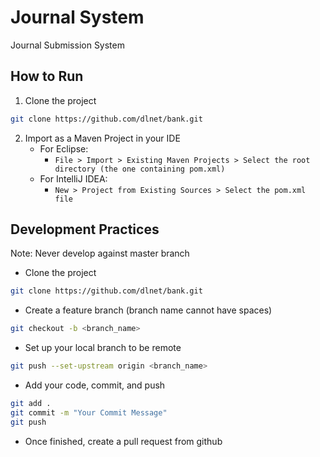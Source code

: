 # Journal System

Journal Submission System

## How to Run
1. Clone the project
```bash
git clone https://github.com/dlnet/bank.git
```
2. Import as a Maven Project in your IDE
    - For Eclipse:
       - `File > Import > Existing Maven Projects > Select the root directory (the one containing pom.xml)`
    - For IntelliJ IDEA:
       - `New > Project from Existing Sources > Select the pom.xml file`	 

## Development Practices
Note: Never develop against master branch
+ Clone the project
```bash
git clone https://github.com/dlnet/bank.git
```
+ Create a feature branch (branch name cannot have spaces)
```bash
git checkout -b <branch_name>
```
+ Set up your local branch to be remote
```bash
git push --set-upstream origin <branch_name>
```
+ Add your code, commit, and push
```bash
git add .
git commit -m "Your Commit Message"
git push
```
+ Once finished, create a pull request from github
